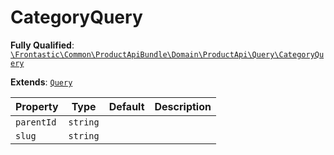 #  CategoryQuery

**Fully Qualified**: [`\Frontastic\Common\ProductApiBundle\Domain\ProductApi\Query\CategoryQuery`](../../../../../../src/php/ProductApiBundle/Domain/ProductApi/Query/CategoryQuery.php)

**Extends**: [`Query`](../Query.md)

Property|Type|Default|Description
--------|----|-------|-----------
`parentId`|`string`||
`slug`|`string`||


